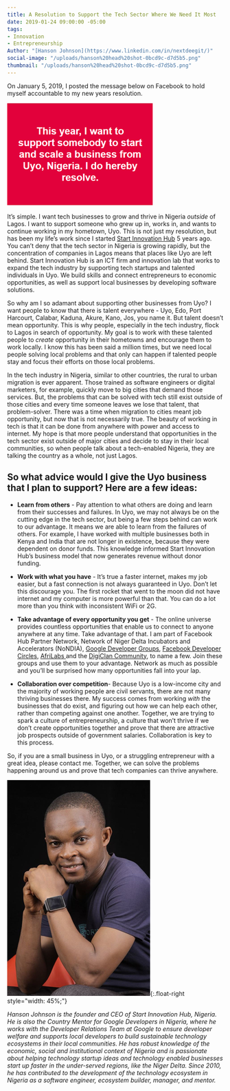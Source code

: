 ```yaml
---
title: A Resolution to Support the Tech Sector Where We Need It Most
date: 2019-01-24 09:00:00 -05:00
tags:
- Innovation
- Entrepreneurship
Author: "[Hanson Johnson](https://www.linkedin.com/in/nextdeegit/)"
social-image: "/uploads/hanson%20head%20shot-0bcd9c-d7d5b5.png"
thumbnail: "/uploads/hanson%20head%20shot-0bcd9c-d7d5b5.png"
---
```


On January 5, 2019, I posted the message below on Facebook to hold myself accountable to my new years resolution. 

![hanson blog pic-3811e6.png](/uploads/hanson%20blog%20pic-3811e6.png)

It’s simple. I want tech businesses to grow and thrive in Nigeria *outside* of Lagos. I want to support someone who grew up in, works in, and wants to continue working in my hometown, Uyo. This is not just my resolution, but has been my life’s work since I started [Start Innovation Hub](https://starthub.com.ng/) 5 years ago. You can’t deny that the tech sector in Nigeria is growing rapidly, but the concentration of companies in Lagos means that places like Uyo are left behind. Start Innovation Hub is an ICT firm and innovation lab that works to expand the tech industry by supporting tech startups and talented individuals in Uyo. We build skills and connect entrepreneurs to economic opportunities, as well as support local businesses by developing software solutions.
<!--more-->

So why am I so adamant about supporting other businesses from Uyo? I want people to know that there is talent everywhere - Uyo, Edo, Port Harcourt, Calabar, Kaduna, Akure, Kano, Jos, you name it. But talent doesn’t mean opportunity. This is why people, especially in the tech industry, flock to Lagos in search of opportunity. My goal is to work with these talented people to *create* opportunity in their hometowns and encourage them to work locally. I know this has been said a million times, but we need local people solving local problems and that only can happen if talented people stay and focus their efforts on those local problems.

In the tech industry in Nigeria, similar to other countries, the rural to urban migration is ever apparent. Those trained as software engineers or digital marketers, for example, quickly move to big cities that demand those services. But, the problems that can be solved with tech still exist outside of those cities and every time someone leaves we lose that talent, that problem-solver. There was a time when migration to cities meant job opportunity, but now that is not necessarily true. The beauty of working in tech is that it can be done from anywhere with power and access to internet. My hope is that more people understand that opportunities in the tech sector exist outside of major cities and decide to stay in their local communities, so when people talk about a tech-enabled Nigeria, they are talking the country as a whole, not just Lagos.

## So what advice would I give the Uyo business that I plan to support? Here are a few ideas:

* **Learn from others** - Pay attention to what others are doing and learn from their successes and failures. In Uyo, we may not always be on the cutting edge in the tech sector, but being a few steps behind can work to our advantage. It means we are able to learn from the failures of others. For example, I have worked with multiple businesses both in Kenya and India that are not longer in existence, because they were dependent on donor funds. This knowledge informed Start Innovation Hub’s business model that now generates revenue without donor funding.

* **Work with what you have** - It’s true a faster internet, makes my job easier, but a fast connection is not always guaranteed in Uyo. Don’t let this discourage you. The first rocket that went to the moon did not have internet and my computer is more powerful than that. You can do a lot more than you think with inconsistent WiFi or 2G.

* **Take advantage of every opportunity you get** - The online universe provides countless opportunities that enable us to connect to anyone anywhere at any time. Take advantage of that. I am part of Facebook Hub Partner Network, Network of Niger Delta Incubators and Accelerators (NoNDIA), [Google Developer Groups](https://developers.google.com/programs/community/gdg/), [Facebook Developer Circles](https://developers.facebook.com/developercircles), [AfriLabs ](http://www.afrilabs.com/)and the [DigiClan Community](https://digiclanhub.com/), to name a few. Join these groups and use them to your advantage. Network as much as possible and you’ll be surprised how many opportunities fall into your lap.

* **Collaboration over competition**- Because Uyo is a low-income city and the majority of working people are civil servants, there are not many thriving businesses there. My success comes from working *with* the businesses that do exist, and figuring out how we can help each other, rather than competing against one another. Together, we are trying to spark a culture of entrepreneurship, a culture that won’t thrive if we don’t create opportunities together and prove that there are attractive job prospects outside of government salaries. Collaboration is key to this process.

So, if you are a small business in Uyo, or a struggling entrepreneur with a great idea, please contact me. Together, we can solve the problems happening around us and prove that tech companies can thrive anywhere.

![hanson head shot-0bcd9c-962d3a.png](/uploads/hanson%20head%20shot-0bcd9c-962d3a.png){:.float-right style="width: 45%;"}

*Hanson Johnson is the founder and CEO of Start Innovation Hub, Nigeria. He is also the Country Mentor for Google Developers in Nigeria, where he works with the Developer Relations Team at Google to ensure developer welfare and supports local developers to build sustainable technology ecosystems in their local communities. He has robust knowledge of the economic, social and institutional context of Nigeria and is passionate about helping technology startup ideas and technology enabled businesses start up faster in the under-served regions, like the Niger Delta. Since 2010, he has contributed to the development of the technology ecosystem in Nigeria as a software engineer, ecosystem builder, manager, and mentor.*